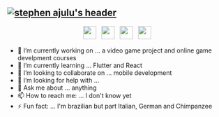 <!-- ### Hello there stranger 👋 -->

## [![stephen ajulu's header](https://github.com/stephenajulu/stephenajulu/blob/master/images/edited%20header.png)](https://stephenajulu.com)

<p align='center'>
<a href="https://dev.to/stephenajulu"><img height="30" src="https://github.com/stephenajulu/WaylonWalker/blob/main/icon/dev.png?raw=true"></a>&nbsp;&nbsp;
<a href="https://twitter.com/stephenajulu"><img height="30" src="https://github.com/stephenajulu/WaylonWalker/blob/main/icon/twitter.png?raw=true"></a>&nbsp;&nbsp;
<a href="https://instagram.com/stephenajulu"><img height="30" src="https://github.com/stephenajulu/WaylonWalker/blob/main/icon/instagram.jpg?raw=true"></a>&nbsp;&nbsp;
<a href="https://www.linkedin.com/in/stephenajulu/"><img height="30" src="https://github.com/stephenajulu/WaylonWalker/blob/main/icon/linkedin.png?raw=true"></a>
</p>

- 🔭 I’m currently working on ... a video game project and online game develpment courses
- 🌱 I’m currently learning ... Flutter and React
- 👯 I’m looking to collaborate on ... mobile development
- 🤔 I’m looking for help with ... 
- 💬 Ask me about ... anything
- 📫 How to reach me: ... I don't know yet
- ⚡ Fun fact: ... I'm brazilian but part Italian, German and Chimpanzee

